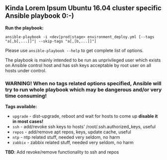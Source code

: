 ## Kinda Lorem Ipsum Ubuntu 16.04 cluster specific Ansible playbook 0:-)

**Run the playbook:**

```ansible-playbook -i <dev|prod|stage> environment_deploy.yml [--tags "a[,b[,...]]"| --skip-tags "a[,[b,...]]"]```

Please use ```ansible-playbook --help``` to get complete list of options.  

The playbook is mainly intended to be run as unprivileged user which exists on Ansible control host and has ssh keys acceptable by root user on all hosts under control.

### **WARNING! When no tags related options specified, Ansible will try to run whole playbook which may be dangerous and/or very time consuming!**

**Tags available:**

- ```upgrade``` - dist-upgrade, reboot and wait for hosts to come up **disable it in most cases!**
- ```ssh``` - add/revoke ssh keys to hosts' /root/.ssh.authorized_keys, useful
- ```repos``` - add/remove apt repos, keys, update cache, useful
- ```ntp``` - ntp related stuff, needed very seldom, no harm
- ```zabbix``` - zabbix related stuff, needed very seldom, no harm

**TBD**: Add revoke/remove functionality to ssh and repos
